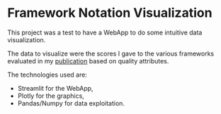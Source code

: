# Framework Notation Visualization

This project was a test to have a WebApp to do some intuitive data visualization.

The data to visualize were the scores I gave to the various frameworks evaluated in my [publication](https://www.researchgate.net/publication/359602735_Space_Flight_Software_Systems_An_approach_to_understanding_their_Open_Source_Framework_Paradigm) based on quality attributes.

The technologies used are:
- Streamlit for the WebApp,
- Plotly for the graphics,
- Pandas/Numpy for data exploitation.
